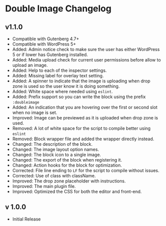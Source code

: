 # Double Image Changelog

## v1.1.0

* Compatible with Gutenberg 4.7+
* Compatible with WordPress 5+
* Added: Admin notice check to make sure the user has either WordPress 5 or if lower has Gutenberg installed.
* Added: Media upload check for current user permissions before allow to upload an image.
* Added: Help to each of the inspector settings.
* Added: Missing label for overlay text setting.
* Added: A spinner to indicate that the image is uploading when drop zone is used so the user know it is doing something.
* Added: White space where needed using `eslint`.
* Added: Prefix support so you can write the block using the prefix `:doubleimage `
* Added: An indication that you are hovering over the first or second slot when no image is set.
* Improved: Image can be previewed as it is uploaded when drop zone is used.
* Removed: A lot of white space for the script to compile better using `eslint`
* Removed: Block wrapper file and added the wrapper directly instead.
* Changed: The description of the block.
* Changed: The image layout option names.
* Changed: The block icon to a single image.
* Changed: The export of the block when registering it.
* Changed: Action hooks for the block for optimization.
* Corrected: File line ending to `LF` for the script to compile without issues.
* Corrected: Use of class with className.
* Improved: The drop zone placeholder with instructions.
* Improved: The main plugin file.
* Improved: Optimized the CSS for both the editor and front-end.

## v 1.0.0

* Initial Release